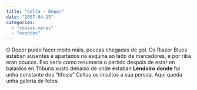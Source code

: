 ```yaml
---
title: "Celta - Depor"
date: "2007-04-15"
categories: 
  - "cousas-minas"
  - "eventos"
---
```


O Depor puido facer moito máis, poucas chegadas de gol. Os Riazor Blues estaban ausentes e apartados na esquina ao lado de marcadores, e por riba eran poucos. Eso sería como resumería o partido despois de estar en balaidos en Tribuna xusto debaixo de onde estaban **Lendoiro** **donde** foi unha constante dos “tifosis” Celtas os insultos a súa persoa. Aqui queda unha galería de fotos.
